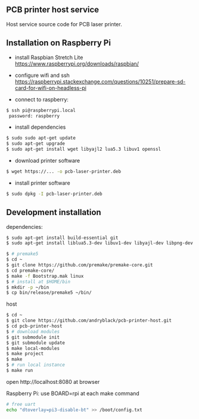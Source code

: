 ## PCB printer host service

Host service source code for PCB laser printer.

## Installation on Raspberry Pi

* install Raspbian Stretch Lite https://www.raspberrypi.org/downloads/raspbian/

* configure wifi and ssh https://raspberrypi.stackexchange.com/questions/10251/prepare-sd-card-for-wifi-on-headless-pi

* connect to raspberry:
```bash
$ ssh pi@raspberrypi.local
 password: raspberry
```

* install dependencies
```bash
$ sudo sudo apt-get update
$ sudo apt-get upgrade
$ sudo apt-get install wget libyajl2 lua5.3 libuv1 openssl
```

* download printer software
```bash
$ wget https://... -o pcb-laser-printer.deb
```

* install printer software
```bash
$ sudo dpkg -I pcb-laser-printer.deb
```

## Development installation

dependencies:
```bash
$ sudo apt-get install build-essential git 
$ sudo apt-get install liblua5.3-dev libuv1-dev libyajl-dev libpng-dev libssl-dev

$ # premake5
$ cd ~
$ git clone https://github.com/premake/premake-core.git
$ cd premake-core/
$ make -f Bootstrap.mak linux
$ # install at $HOME/bin
$ mkdir -p ~/bin
$ cp bin/release/premake5 ~/bin/
```
host
```bash
$ cd ~
$ git clone https://github.com/andryblack/pcb-printer-host.git
$ cd pcb-printer-host
$ # download modules
$ git submodule init
$ git submodule update
$ make local-modules
$ make project 
$ make 
$ # run local instance
$ make run
```

open http://localhost:8080 at browser


Raspberry Pi:
use BOARD=rpi at each make command
```bash
# free uart
echo "dtoverlay=pi3-disable-bt" >> /boot/config.txt
```